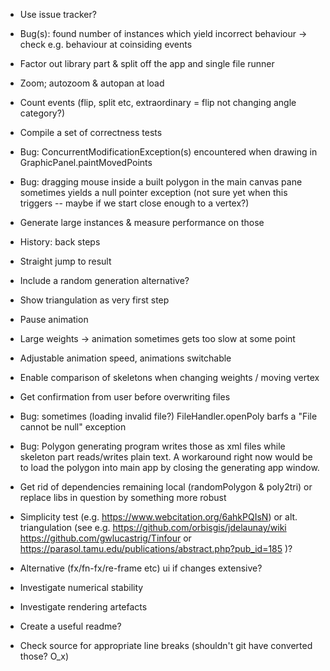 * Use issue tracker?

* Bug(s): found number of instances which yield incorrect behaviour -> check e.g. behaviour at coinsiding events

* Factor out library part & split off the app and single file runner

* Zoom; autozoom & autopan at load

* Count events (flip, split etc, extraordinary = flip not changing angle
  category?)

* Compile a set of correctness tests

* Bug: ConcurrentModificationException(s) encountered when drawing in GraphicPanel.paintMovedPoints

* Bug: dragging mouse inside a built polygon in the main canvas pane sometimes
  yields a null pointer exception (not sure yet when this triggers -- maybe if
  we start close enough to a vertex?)

* Generate large instances & measure performance on those

* History: back steps

* Straight jump to result

* Include a random generation alternative?

* Show triangulation as very first step

* Pause animation

* Large weights -> animation sometimes gets too slow at some point

* Adjustable animation speed, animations switchable

* Enable comparison of skeletons when changing weights / moving vertex

* Get confirmation from user before overwriting files

* Bug: sometimes (loading invalid file?) FileHandler.openPoly barfs a "File cannot be null" exception

* Bug: Polygon generating program writes those as xml files while skeleton part
  reads/writes plain text.  A workaround right now would be to load the polygon
  into main app by closing the generating app window.

* Get rid of dependencies remaining local (randomPolygon & poly2tri)
  or replace libs in question by something more robust

* Simplicity test (e.g. https://www.webcitation.org/6ahkPQIsN) or
  alt. triangulation (see e.g.
      https://github.com/orbisgis/jdelaunay/wiki
      https://github.com/gwlucastrig/Tinfour
   or https://parasol.tamu.edu/publications/abstract.php?pub_id=185
  )?

* Alternative (fx/fn-fx/re-frame etc) ui if changes extensive?

* Investigate numerical stability

* Investigate rendering artefacts

* Create a useful readme?

* Check source for appropriate line breaks (shouldn't git have converted those? O_x)
